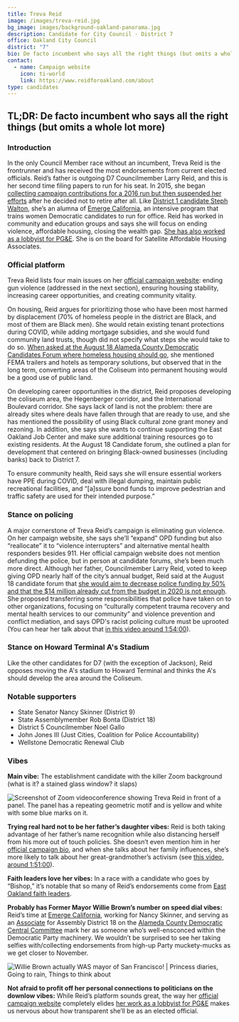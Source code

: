 ```yaml
---
title: Treva Reid
image: /images/treva-reid.jpg
bg_image: images/background-oakland-panorama.jpg
description: Candidate for City Council - District 7
office: Oakland City Council
district: "7"
bio: De facto incumbent who says all the right things (but omits a whole lot more)
contact:
  - name: Campaign website
    icon: ti-world
    link: https://www.reidforoakland.com/about
type: candidates
---
```

## TL;DR: De facto incumbent who says all the right things (but omits a whole lot more)

### Introduction

In the only Council Member race without an incumbent, Treva Reid is the frontrunner and has received the most endorsements from current elected officials. Reid’s father is outgoing D7 Councilmember Larry Reid, and this is her second time filing papers to run for his seat. In 2015, she began [collecting campaign contributions for a 2016 run but then suspended her efforts](https://ebcitizen.com/2016/08/09/oaklands-larry-reid-files-for-re-election-to-city-council-as-daughter-awaits-turn/) after he decided not to retire after all. Like [District 1 candidate Steph Walton](https://oakmtg.club/2020/candidates/steph-dominguez-walton/), she’s an alumna of [Emerge California](https://ca.emergeamerica.org/emerge-california/what-we-do/), an intensive program that trains women Democratic candidates to run for office. Reid has worked in community and education groups and says she will focus on ending violence, affordable housing, closing the wealth gap. [She has also worked as a lobbyist for PG&E](https://ebcitizen.com/2019/11/14/believe-him-this-time-larry-reid-is-retiring-from-the-oakland-city-council/). She is on the board for Satellite Affordable Housing Associates.

### Official platform

Treva Reid lists four main issues on her [official campaign website](https://www.reidforoakland.com/issues): ending gun violence (addressed in the next section), ensuring housing stability, increasing career opportunities, and creating community vitality.

On housing, Reid argues for prioritizing those who have been most harmed by displacement (70% of homeless people in the district are Black, and most of them are Black men). She would retain existing tenant protections during COVID, while adding mortgage subsidies, and she would fund community land trusts, though did not specify what steps she would take to do so. [When asked at the August 18 Alameda County Democratic Candidates Forum where homeless housing should go](https://www.facebook.com/acdemocrats/videos/1266703727012996), she mentioned FEMA trailers and hotels as temporary solutions, but observed that in the long term, converting areas of the Coliseum into permanent housing would be a good use of public land.

On developing career opportunities in the district, Reid proposes developing the coliseum area, the Hegenberger corridor, and the International Boulevard corridor. She says lack of land is not the problem: there are already sites where deals have fallen through that are ready to use, and she has mentioned the possibility of using Black cultural zone grant money and rezoning. In addition, she says she wants to continue supporting the East Oakland Job Center and make sure additional training resources go to existing residents. At the August 18 Candidate forum, she outlined a plan for development that centered on bringing Black-owned businesses (including banks) back to District 7.

To ensure community health, Reid says she will ensure essential workers have PPE during COVID, deal with illegal dumping, maintain public recreational facilities, and “\[a]ssure bond funds to improve pedestrian and traffic safety are used for their intended purpose.”

### Stance on policing

A major cornerstone of Treva Reid’s campaign is eliminating gun violence. On her campaign website, she says she’ll “expand” OPD funding but also “reallocate” it to “violence interrupters” and alternative mental health responders besides 911. Her official campaign website does not mention defunding the police, but in person at candidate forums, she’s been much more direct. Although her father, Councilmember Larry Reid, voted to keep giving OPD nearly half of the city’s annual budget, Reid said at the August 18 candidate forum that [she would aim to decrease police funding by 50% and that the $14 million already cut from the budget in 2020 is not enough](https://www.facebook.com/acdemocrats/videos/1266703727012996). She proposed transferring some responsibilities that police have taken on to other organizations, focusing on “culturally competent trauma recovery and mental health services to our community” and violence prevention and conflict mediation, and says OPD's racist policing culture must be uprooted (You can hear her talk about that [in this video around 1:54:00](https://www.facebook.com/WellstoneDem/videos/298842841421549/)).

### Stance on Howard Terminal A's Stadium

Like the other candidates for D7 (with the exception of Jackson), Reid opposes moving the A's stadium to Howard Terminal and thinks the A's should develop the area around the Coliseum. 

### Notable supporters

* State Senator Nancy Skinner (District 9)
* State Assemblymember Rob Bonta (District 18)
* District 5 Councilmember Noel Gallo
* John Jones III (Just Cities, Coalition for Police Accountability)
* Wellstone Democratic Renewal Club

### Vibes

**Main vibe:** The establishment candidate with the killer Zoom background (what is it? a stained glass window? it slaps)

![Screenshot of Zoom videoconference showing Treva Reid in front of a panel. The panel has a repeating geometric motif and is yellow and white with some blue marks on it.](/images/treva-reid-zoom.png)

**Trying real hard not to be her father’s daughter vibes:** Reid is both taking advantage of her father’s name recognition while also distancing herself from his more out of touch policies. She doesn’t even mention him in her [official campaign bio](https://www.reidforoakland.com/about), and when she talks about her family influences, she’s more likely to talk about her great-grandmother’s activism (see [this video, around 1:51:00](https://www.facebook.com/WellstoneDem/videos/298842841421549/)).

**Faith leaders love her vibes:** In a race with a candidate who goes by “Bishop,” it’s notable that so many of Reid’s endorsements come from [East Oakland faith leaders](https://www.reidforoakland.com/endorsements).

**Probably has Former Mayor Willie Brown’s number on speed dial vibes:** Reid’s time at [Emerge California](https://ca.emergeamerica.org/emerge-california/what-we-do/), working for Nancy Skinner, and serving as an [Associate](https://medium.com/@erinplosscampoamor/wtf-is-the-county-central-committee-f21c458fb98c) for Assembly District 18 on the [Alameda County Democratic Central Committee](http://www.smartvoter.org/2020/03/03/ca/alm/race/036/) mark her as someone who’s well-ensconced within the Democratic Party machinery. We wouldn’t be surprised to see her taking selfies with/collecting endorsements from high-up Party muckety-mucks as we get closer to November.

![Willie Brown actually WAS mayor of San Francisco! | Princess diaries, Going  to rain, Things to think about](/images/treva-reid-meme.png)

**Not afraid to profit off her personal connections to politicians on the downlow vibes:** While Reid’s platform sounds great, the way her [official campaign website](https://www.reidforoakland.com/about) completely elides [her work as a lobbyist for PG&E](https://www.sahahomes.org/people/treva-reid) makes us nervous about how transparent she’ll be as an elected official.
